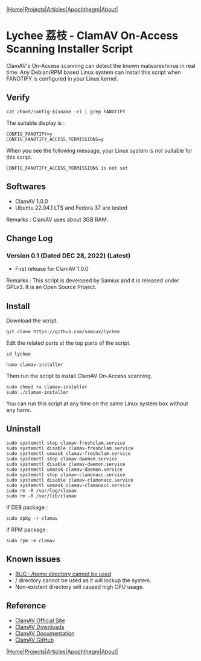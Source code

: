 |[Home](/README.md)|[Projects](/projects.md)|[Articles](/articles.md)|[Apophthegm](/apophthegm.md)|[About](/about.md)|

# Lychee 荔枝 - ClamAV On-Access Scanning Installer Script

ClamAV's On-Access scanning can detect the known malwares/virus in real time.  Any Debian/RPM based Linux system can install this script when FANOTIFY is configured in your Linux kernel.

## Verify

```
cat /boot/config-$(uname -r) | grep FANOTIFY
```

The suitable display is :

```
CONFIG_FANOTIFY=y
CONFIG_FANOTIFY_ACCESS_PERMISSIONS=y
```

When you see the following message, your Linux system is not suitable for this script.

```
CONFIG_FANOTIFY_ACCESS_PERMISSIONS is not set
``` 

## Softwares

- ClamAV 1.0.0
- Ubuntu 22.04.1 LTS and Fedora 37 are tested

Remarks : ClamAV uses about 3GB RAM.

## Change Log

### Version 0.1 (Dated DEC 28, 2022) (Latest)
- First release for ClamAV 1.0.0

Remarks : This script is developed by Samiux and it is released under GPLv3.  It is an Open Source Project.

## Install

Download the script.
```
git clone https://github.com/samiux/lychee
```

Edit the related parts at the top parts of the script.
```
cd lychee

nano clamav-installer
```

Then run the script to install ClamAV On-Access scanning.
```
sudo chmod +x clamav-installer
sudo ./clamav-installer
```

You can run this script at any time on the same Linux system box without any harm.

## Uninstall

```
sudo systemctl stop clamav-freshclam.service
sudo systemctl disable clamav-freshclam.service
sudo systemctl unmask clamav-freshclam.service
sudo systemctl stop clamav-daemon.service
sudo systemctl disable clamav-daemon.service
sudo systemctl unmask clamav-daemon.service
sudo systemctl stop clamav-clamonacc.service
sudo systemctl disable clamav-clamonacc.service
sudo systemctl unmask clamav-clamonacc.service
sudo rm -R /var/log/clamav
sudo rm -R /var/lib/clamav
``` 

If DEB package :
```
sudo dpkg -r clamav
```

If RPM package :
```
sudo rpm -e clamav
```

## Known issues

- [BUG : /home directory cannot be used](https://github.com/Cisco-Talos/clamav/issues/799)
- / directory cannot be used as it will lockup the system.
- Non-existent directory will caused high CPU usage.

## Reference

- [ClamAV Official Site](https://www.clamav.net/)  
- [ClamAV Downloads](https://www.clamav.net/downloads)  
- [ClamAV Documentation](https://docs.clamav.net/)  
- [ClamAV GitHub](https://github.com/Cisco-Talos/clamav)  

|[Home](/README.md)|[Projects](/projects.md)|[Articles](/articles.md)|[Apophthegm](/apophthegm.md)|[About](/about.md)|
